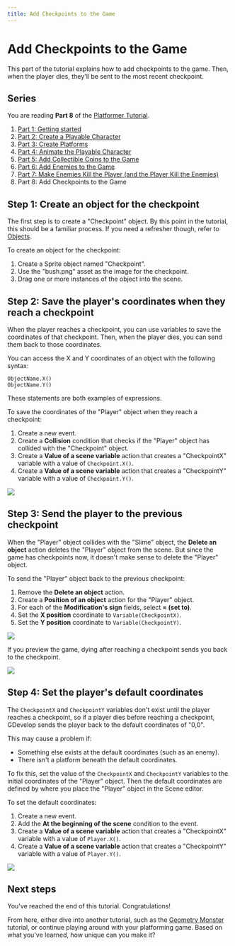 ```yaml
---
title: Add Checkpoints to the Game
---
```

# Add Checkpoints to the Game

This part of the tutorial explains how to add checkpoints to the game. Then, when the player dies, they'll be sent to the most recent checkpoint.

## Series

You are reading **Part 8** of the [Platformer Tutorial](/gdevelop5/tutorials/platformer).

1. [Part 1: Getting started](/gdevelop5/tutorials/platformer)
2. [Part 2: Create a Playable Character](/gdevelop5/tutorials/platformer/part-2)
3. [Part 3: Create Platforms](/gdevelop5/tutorials/platformer/part-3)
4. [Part 4: Animate the Playable Character](/gdevelop5/tutorials/platformer/part-4)
5. [Part 5: Add Collectible Coins to the Game](/gdevelop5/tutorials/platformer/part-5)
6. [Part 6: Add Enemies to the Game](/gdevelop5/tutorials/platformer/part-6)
7. [Part 7: Make Enemies Kill the Player (and the Player Kill the Enemies)](/gdevelop5/tutorials/platformer/part-7)
8. Part 8: Add Checkpoints to the Game

## Step 1: Create an object for the checkpoint

The first step is to create a "Checkpoint" object. By this point in the tutorial, this should be a familiar process. If you need a refresher though, refer to [Objects](/gdevelop5/objects).

To create an object for the checkpoint:

1. Create a Sprite object named "Checkpoint".
2. Use the "bush.png" asset as the image for the checkpoint.
3. Drag one or more instances of the object into the scene.

## Step 2: Save the player's coordinates when they reach a checkpoint

When the player reaches a checkpoint, you can use variables to save the coordinates of that checkpoint. Then, when the player dies, you can send them back to those coordinates.

You can access the X and Y coordinates of an object with the following syntax:

```
ObjectName.X()
ObjectName.Y()
```

These statements are both examples of expressions.

To save the coordinates of the "Player" object when they reach a checkpoint:

1. Create a new event.
2. Create a **Collision** condition that checks if the "Player" object has collided with the "Checkpoint" object.
3. Create a **Value of a scene variable** action that creates a "CheckpointX" variable with a value of `Checkpoint.X()`.
4. Create a **Value of a scene variable** action that creates a "CheckpointY" variable with a value of `Checkpoint.Y()`.

![](/gdevelop5/tutorials/platformer/08-01.jpg)

## Step 3: Send the player to the previous checkpoint

When the "Player" object collides with the "Slime" object, the **Delete an object** action deletes the "Player" object from the scene. But since the game has checkpoints now, it doesn't make sense to delete the "Player" object.

To send the "Player" object back to the previous checkpoint:

1. Remove the **Delete an object** action.
2. Create a **Position of an object** action for the "Player" object.
3. For each of the **Modification's sign** fields, select **= (set to)**.
3. Set the **X position** coordinate to `Variable(CheckpointX)`.
4. Set the **Y position** coordinate to `Variable(CheckpointY)`.

![](/gdevelop5/tutorials/platformer/08-02.jpg)

If you preview the game, dying after reaching a checkpoint sends you back to the checkpoint.

![](/gdevelop5/tutorials/platformer/08-04.gif)

## Step 4: Set the player's default coordinates

The `CheckpointX` and `CheckpointY` variables don't exist until the player reaches a checkpoint, so if a player dies before reaching a checkpoint, GDevelop sends the player back to the default coordinates of "0,0".

This may cause a problem if:

- Something else exists at the default coordinates (such as an enemy).
- There isn't a platform beneath the default coordinates.

To fix this, set the value of the `CheckpointX` and `CheckpointY` variables to the initial coordinates of the "Player" object. Then the default coordinates are defined by where you place the "Player" object in the Scene editor.

To set the default coordinates:

1. Create a new event.
2. Add the **At the beginning of the scene** condition to the event.
3. Create a **Value of a scene variable** action that creates a "CheckpointX" variable with a value of `Player.X()`.
4. Create a **Value of a scene variable** action that creates a "CheckpointY" variable with a value of `Player.Y()`.

![](/gdevelop5/tutorials/platformer/08-03.jpg)

## Next steps

You've reached the end of this tutorial. Congratulations!

From here, either dive into another tutorial, such as the [Geometry Monster](/gdevelop5/tutorials/geometry-monster/1-install-and-setup) tutorial, or continue playing around with your platforming game. Based on what you've learned, how unique can you make it?